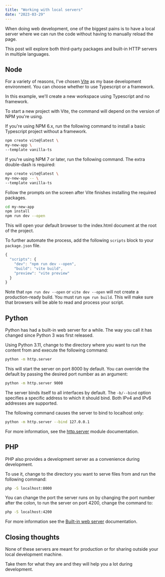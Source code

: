 ```yaml
---
title: "Working with local servers"
date: "2023-03-29"
---
```


When doing web development, one of the biggest pains is to have a local server where we can run the code without having to manually reload the page.

This post will explore both third-party packages and built-in HTTP servers in multiple languages.

## Node

For a variety of reasons, I've chosen [Vite](https://vitejs.dev/) as my base development environment. You can choose whether to use Typescript or a framework.

In this example, we'll create a new workspace using Typescript and no framework.

To start a new project with Vite, the command will depend on the version of NPM you're using.

If you're using NPM 6.x, run the following command to install a basic Typescript project without a framework.

```bash
npm create vite@latest \
my-new-app \
--template vanilla-ts
```

If you're using NPM 7 or later, run the following command. The extra double-dash is required:

```bash
npm create vite@latest \
my-new-app -- \
--template vanilla-ts
```

Follow the prompts on the screen after Vite finishes installing the required packages.

```bash
cd my-new-app
npm install
npm run dev --open
```

This will open your default browser to the index.html document at the root of the project.

To further automate the process, add the following `scripts` block to your `package.json` file.

```js
{
  "scripts": {
    "dev": "npm run dev --open",
    "build": "vite build",
    "preview": "vite preview"
  }
}
```

Note that `npm run dev --open` or `vite dev --open` will not create a production-ready build. You must run `npm run build`. This will make sure that browsers will be able to read and process your script.

## Python

Python has had a built-in web server for a while. The way you call it has changed since Python 3 was first released.

Using Python 3.11, change to the directory where you want to run the content from and execute the following command:

```bash
python -m http.server
```

This will start the server on port 8000 by default. You can override the default by passing the desired port number as an argument:

```bash
python -m http.server 9000
```

The server binds itself to all interfaces by default. The `-b/--bind` option specifies a specific address to which it should bind. Both IPv4 and IPv6 addresses are supported.

The following command causes the server to bind to localhost only:

```bash
python -m http.server --bind 127.0.0.1
```

For more information, see the [http.server](https://docs.python.org/3/library/http.server.html) module documentation.

## PHP

PHP also provides a development server as a convenience during development.

To use it, change to the directory you want to serve files from and run the following command:

```bash
php -S localhost:8000
```

You can change the port the server runs on by changing the port number after the colon, to run the server on port 4200, change the command to:

```bash
php -S localhost:4200
```

For more information see the [Built-in web server](https://www.php.net/manual/en/features.commandline.webserver.php) documentation.

## Closing thoughts

None of these servers are meant for production or for sharing outside your local development machine.

Take them for what they are and they will help you a lot during development.
